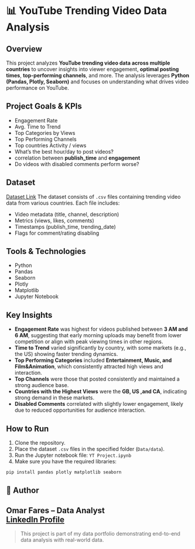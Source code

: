 # 📊 YouTube Trending Video Data Analysis

##  Overview
This project analyzes **YouTube trending video data across multiple countries** to uncover insights into viewer engagement, **optimal posting times**, **top-performing channels**, and more. The analysis leverages **Python (Pandas, Plotly, Seaborn)** and focuses on understanding what drives video performance on YouTube.

## Project Goals & KPIs
- Engagement Rate
- Avg. Time to Trend
- Top Categories by Views
- Top Performing Channels
- Top countries Activity / views
- What’s the best hour/day to post videos?
- correlation between **publish_time** and **engagement**
- Do videos with disabled comments perform worse?

## Dataset
[Dataset Link](https://www.kaggle.com/datasets/datasnaek/youtube-new)
The dataset consists of `.csv` files containing trending video data from various countries. Each file includes:
- Video metadata (title, channel, description)
- Metrics (views, likes, comments)
- Timestamps (publish_time, trending_date)
- Flags for comment/rating disabling

## Tools & Technologies
- Python
- Pandas
- Seaborn
- Plotly
- Matplotlib
- Jupyter Notebook

## Key Insights
- **Engagement Rate** was highest for videos published between **3 AM and 6 AM**, suggesting that early morning uploads may benefit from lower competition or align with peak viewing times in other regions.
- **Time to Trend** varied significantly by country, with some markets (e.g., the US) showing faster trending dynamics.
- **Top Performing Categories** included **Entertainment, Music, and Film&Animation**, which consistently attracted high views and interaction.
- **Top Channels** were those that posted consistently and maintained a strong audience base.
- **Countries with the Highest Views** were the **GB, US ,and CA**, indicating strong demand in these markets.
- **Disabled Comments** correlated with slightly lower engagement, likely due to reduced opportunities for audience interaction.


## How to Run
1. Clone the repository.
2. Place the dataset `.csv` files in the specified folder (`Data/data`).
3. Run the Jupyter notebook file: `YT Project.ipynb`
4. Make sure you have the required libraries:
```bash
pip install pandas plotly matplotlib seaborn
```

## 👤 Author
**Omar Fares** – Data Analyst  
[LinkedIn Profile](www.linkedin.com/in/omar-fares10) 
---

> This project is part of my data portfolio demonstrating end-to-end data analysis with real-world data.
